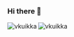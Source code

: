 ### Hi there 👋

<img align="left" src="https://github-readme-stats.vercel.app/api/top-langs/?username=vkuikka&layout=compact&hide=html&theme=dark" alt="vkuikka" />
<img align="center" src="https://github-readme-stats.vercel.app/api?username=vkuikka&show_icons=true&theme=dark&include_all_commits=true&hide=stars&count_private=true" alt="vkuikka" />

